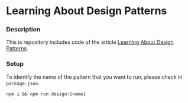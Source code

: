 # Learning About Design Patterns

### Description

This is repository includes code of the article [Learning About Design Patterns](https://coredatascience.herokuapp.com/category/web-development/5e7cefa9ccc0350017e1f11e).

### Setup

To identify the name of the pattern that you want to run, please check in `package.json`.

```
npm i && npm run design:[name]
```